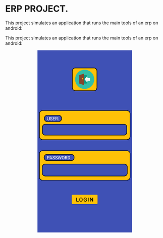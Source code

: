 # ERP PROJECT.

<p> This project simulates an application that runs the main tools of an erp on android: </p>

<p> This project simulates an application that runs the main tools of an erp on android: </p>

<p align="center">
  <img src="https://github.com/Lxvine/ERP/blob/master/Screenshots/erp1.png" style=" width:300px">
</p>
